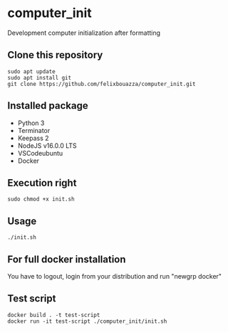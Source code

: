 # computer_init

Development computer initialization after formatting

## Clone this repository

```console
sudo apt update
sudo apt install git
git clone https://github.com/felixbouazza/computer_init.git
```

## Installed package

- Python 3
- Terminator
- Keepass 2
- NodeJS v16.0.0 LTS
- VSCodeubuntu
- Docker

## Execution right

```console
sudo chmod +x init.sh
```

## Usage

```console
./init.sh
```

## For full docker installation

You have to logout, login from your distribution and run "newgrp docker"


## Test script

```console
docker build . -t test-script
docker run -it test-script ./computer_init/init.sh
```